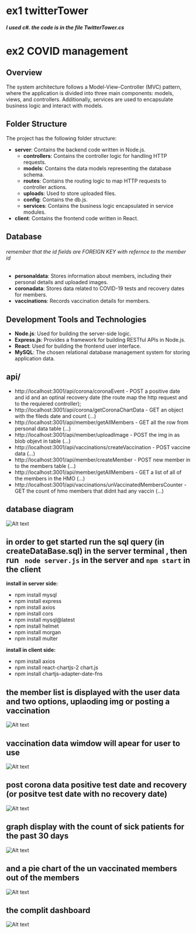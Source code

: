 # ex1 twitterTower
##### I used c#. the code is in the file TwitterTower.cs

# ex2 COVID management 

## Overview

The system architecture follows a Model-View-Controller (MVC) pattern, where the application is divided into three main components: models, views, and controllers. Additionally, services are used to encapsulate business logic and interact with models.

## Folder Structure

The project has the following folder structure:

- **server**: Contains the backend code written in Node.js.
  - **controllers**: Contains the controller logic for handling HTTP requests.
  - **models**: Contains the data models representing the database schema.
  - **routes**: Contains the routing logic to map HTTP requests to controller actions.
  - **uploads**: Used to store uploaded files.
  - **config**: Contains the db.js.
  - **services**: Contains the business logic encapsulated in service modules.
- **client**: Contains the frontend code written in React.

## Database  
###### remember that the id fields are FOREIGN KEY with refernce to the member id 
- **personaldata**: Stores information about members, including their personal details and uploaded images.
- **coronadata**: Stores data related to COVID-19 tests and recovery dates for members.
- **vaccinations**: Records vaccination details for members.

## Development Tools and Technologies

- **Node.js**: Used for building the server-side logic.
- **Express.js**: Provides a framework for building RESTful APIs in Node.js.
- **React**: Used for building the frontend user interface.
- **MySQL**: The chosen relational database management system for storing application data.

## api/
- http://localhost:3001/api/corona/coronaEvent -  POST a positive date and id and an optinal recovery date (the route map the http request and to the requiered controller);
- http://localhost:3001/api/corona/getCoronaChartData - GET an object with the fileds date and count (...) 
- http://localhost:3001/api/member/getAllMembers - GET all the row from personal data table (...)
- http://localhost:3001/api/member/uploadImage - POST the img in as blob objevt in table (...)
- http://localhost:3001/api/vaccinations/createVaccination - POST vaccine data (...)
- http://localhost:3001/api/member/createMember - POST new member in to the members table (...)
- http://localhost:3001/api/member/getAllMembers - GET a list of all of the members in the HMO (...)
- http://localhost:3001/api/vaccinations/unVaccinatedMembersCounter - GET the count of hmo members that didnt had any vaccin (...)
## database diagram
![Alt text](./client/theReadMeImg/sqlDiagram.png "Optional title")

## in order to get started run the sql query (in createDataBase.sql) in the server terminal , then run ` node server.js` in the server and `npm start` in the client

**install in server side:**
- npm install mysql
- npm install express
- npm install axios
- npm install cors
- npm install mysql@latest
- npm install helmet
- npm install morgan
- npm install multer

**install in client side:**
- npm install axios
- npm install react-chartjs-2 chart.js
- npm install chartjs-adapter-date-fns


## the member list is displayed with the user data and two options, uplaoding img or posting a vaccination 
![Alt text](./client/theReadMeImg/memberTable.png "Optional title")
 
 ## vaccination data wimdow will apear for user to use
![Alt text](./client/theReadMeImg/vaccination.png "Optional title")

## post corona data positive test date and recovery (or positve test date with no recovery date)
![Alt text](./client/theReadMeImg/coronaEvent.png "Optional title")

## graph display with the count of sick patients for the past 30 days
![Alt text](./client/theReadMeImg/chart.png "Optional title")

## and a pie chart of the un vaccinated members out of the members
![Alt text](./client/theReadMeImg/unVaccinated.png "Optional title")

## the complit dashboard
![Alt text](./client/theReadMeImg/dashBoard.png "Optional title")





